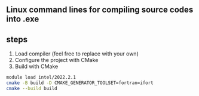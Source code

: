 ## Linux command lines for compiling source codes into .exe

## steps
1. Load compiler (feel free to replace with your own)
2. Configure the project with CMake
3. Build with CMake

```bash
module load intel/2022.2.1
cmake -B build -D CMAKE_GENERATOR_TOOLSET=fortran=ifort
cmake --build build
